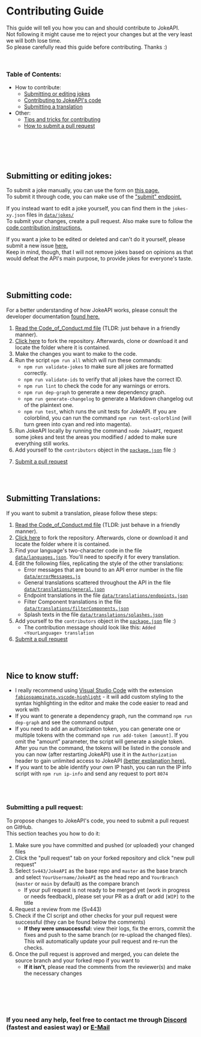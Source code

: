 # Contributing Guide

This guide will tell you how you can and should contribute to JokeAPI.  
Not following it might cause me to reject your changes but at the very least we will both lose time.  
So please carefully read this guide before contributing. Thanks :)

<br>

### Table of Contents:
- How to contribute:
    - [Submitting or editing jokes](#submitting-or-editing-jokes)
    - [Contributing to JokeAPI's code](#submitting-code)
    - [Submitting a translation](#submitting-translations)
- Other:
    - [Tips and tricks for contributing](#other-nice-to-know-stuff)
    - [How to submit a pull request](#submitting-a-pull-request)

<br><br>
<br><br>

## Submitting or editing jokes:
To submit a joke manually, you can use the form on [this page.](https://jokeapi.dev/#submit)  
To submit it through code, you can make use of the ["submit" endpoint.](https://jokeapi.dev/#submit-endpoint)

If you instead want to edit a joke yourself, you can find them in the `jokes-xy.json` files in [`data/jokes/`](../data/jokes/)  
To submit your changes, create a pull request. Also make sure to follow the [code contribution instructions.](#submitting-code)

If you want a joke to be edited or deleted and can't do it yourself, please submit a new issue [here.](https://github.com/Sv443/JokeAPI/issues/new?assignees=Sv443&labels=reported+joke&template=3_report_a_joke.md&title=)  
Keep in mind, though, that I will not remove jokes based on opinions as that would defeat the API's main purpose, to provide jokes for everyone's taste.

<br><br>

## Submitting code:
For a better understanding of how JokeAPI works, please consult the developer documentation [found here.](../dev/docs/home.md#readme)

1. [Read the Code_of_Conduct.md file](./Code_of_Conduct.md) (TLDR: just behave in a friendly manner).
2. [Click here](https://github.com/Sv443/JokeAPI/fork) to fork the repository. Afterwards, clone or download it and locate the folder where it is contained.
3. Make the changes you want to make to the code.
4. Run the script `npm run all` which will run these commands:
    - `npm run validate-jokes` to make sure all jokes are formatted correctly.
    - `npm run validate-ids` to verify that all jokes have the correct ID.
    - `npm run lint` to check the code for any warnings or errors.
    - `npm run dep-graph` to generate a new dependency graph.
    - `npm run generate-changelog` to generate a Markdown changelog out of the plaintext one.
    - `npm run test`, which runs the unit tests for JokeAPI. If you are colorblind, you can run the command `npm run test-colorblind` (will turn green into cyan and red into magenta).
5. Run JokeAPI locally by running the command `node JokeAPI`, request some jokes and test the areas you modified / added to make sure everything still works.
6. Add yourself to the `contributors` object in the [`package.json`](../package.json) file :)
 <!-- - **If it doesn't exist or is empty** please add it using the second format on [this website](https://flaviocopes.com/package-json/#contributors) -->
7. [Submit a pull request](#submitting-a-pull-request)

<br><br>

## Submitting Translations:
If you want to submit a translation, please follow these steps:

1. [Read the Code_of_Conduct.md file](./Code_of_Conduct.md) (TLDR: just behave in a friendly manner).
2. [Click here](https://github.com/Sv443/JokeAPI/fork) to fork the repository. Afterwards, clone or download it and locate the folder where it is contained.
3. Find your language's two-character code in the file [`data/languages.json`](../data/languages.json). You'll need to specify it for every translation.
4. Edit the following files, replicating the style of the other translations:
    - Error messages that are bound to an API error number in the file [`data/errorMessages.js`](../data/errorMessages.js)
    - General translations scattered throughout the API in the file [`data/translations/general.json`](../data/translations/general.json)
    - Endpoint translations in the file [`data/translations/endpoints.json`](../data/translations/endpoints.json)
    - Filter Component translations in the file [`data/translations/filterComponents.json`](../data/translations/filterComponents.json)
    - Splash texts in the file [`data/translations/splashes.json`](../data/translations/splashes.json)
5. Add yourself to the `contributors` object in the [`package.json`](../package.json) file :)
    - The contribution message should look like this: `Added <YourLanguage> translation`
6. [Submit a pull request](#submitting-a-pull-request)

<br><br>

## Nice to know stuff:
- I really recommend using [Visual Studio Code](https://code.visualstudio.com/) with the extension [`fabiospampinato.vscode-highlight`](https://marketplace.visualstudio.com/items?itemName=fabiospampinato.vscode-highlight) - it will add custom styling to the syntax highlighting in the editor and make the code easier to read and work with
- If you want to generate a dependency graph, run the command `npm run dep-graph` and see the command output
- If you need to add an authorization token, you can generate one or multiple tokens with the command `npm run add-token [amount]`. If you omit the "amount" parameter, the script will generate a single token. After you run the command, the tokens will be listed in the console and you can now (after restarting JokeAPI) use it in the `Authorization` header to gain unlimited access to JokeAPI [(better explanation here).](https://jokeapi.dev/#api-tokens)
- If you want to be able identify your own IP hash, you can run the IP info script with `npm run ip-info` and send any request to port `8074`

<br><br>

### Submitting a pull request:
To propose changes to JokeAPI's code, you need to submit a pull request on GitHub.  
This section teaches you how to do it:
1. Make sure you have committed and pushed (or uploaded) your changed files
2. Click the "pull request" tab on your forked repository and click "new pull request"
3. Select `Sv443/JokeAPI` as the base repo and `master` as the base branch and select `YourUsername/JokeAPI` as the head repo and `YourBranch` (`master` or `main` by default) as the compare branch
    - If your pull request is not ready to be merged yet (work in progress or needs feedback), please set your PR as a draft or add `[WIP]` to the title
4. Request a review from me (Sv443)
5. Check if the CI script and other checks for your pull request were successful (they can be found below the comments)
    - **If they were unsuccessful:** view their logs, fix the errors, commit the fixes and push to the same branch (or re-upload the changed files). This will automatically update your pull request and re-run the checks.
6. Once the pull request is approved and merged, you can delete the source branch and your forked repo if you want to
    - **If it isn't**, please read the comments from the reviewer(s) and make the necessary changes

<br><br><br><br>

### If you need any help, feel free to contact me through [Discord](https://dc.sv443.net) (fastest and easiest way) or [E-Mail](mailto:contact@sv443.net?subject=Questions%20about%20contributing%20to%20JokeAPI)

<!-- So the anchors work better -->
<br><br><br><br><br><br><br><br><br>
